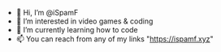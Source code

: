 - 👋 Hi, I’m @iSpamF
- 👀 I’m interested in video games & coding
- 🌱 I’m currently learning how to code
- 📫 You can reach from any of my links "https://ispamf.xyz"

<!---
iSpamF/iSpamF is a ✨ special ✨ repository because its `README.md` (this file) appears on your GitHub profile.
You can click the Preview link to take a look at your changes.
--->
